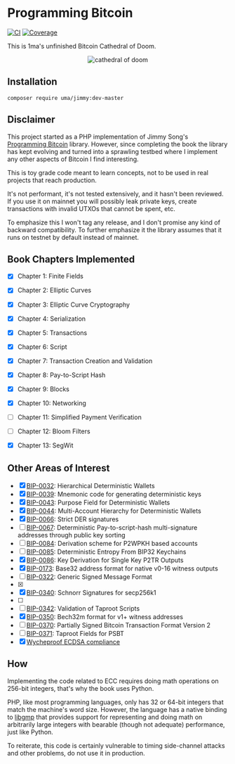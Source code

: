 # Programming Bitcoin

[![CI](https://github.com/1ma/jimmy/actions/workflows/ci.yml/badge.svg)](https://github.com/1ma/jimmy/actions/workflows/ci.yml)
[![Coverage](https://scrutinizer-ci.com/g/1ma/jimmy/badges/coverage.png?b=master)](https://scrutinizer-ci.com/g/1ma/jimmy/?branch=master)

This is 1ma's unfinished Bitcoin Cathedral of Doom.

<div align="center">
  <img alt="cathedral of doom" src="https://i.imgur.com/fbPVNfG.png">
</div>


## Installation

```shell
composer require uma/jimmy:dev-master
```


## Disclaimer

This project started as a PHP implementation of Jimmy Song's [Programming Bitcoin](https://github.com/jimmysong/programmingbitcoin/) library.
However, since completing the book the library has kept evolving and turned into a sprawling testbed where I implement any other aspects of Bitcoin I find interesting.

This is toy grade code meant to learn concepts, not to be used in real projects that reach production.

It's not performant, it's not tested extensively, and it hasn't been reviewed. If you use it on mainnet you
will possibly leak private keys, create transactions with invalid UTXOs that cannot be spent, etc.

To emphasize this I won't tag any release, and I don't promise any kind of backward compatibility.
To further emphasize it the library assumes that it runs on testnet by default instead of mainnet.


## Book Chapters Implemented

- [X] Chapter 1: Finite Fields
- [X] Chapter 2: Elliptic Curves
- [X] Chapter 3: Elliptic Curve Cryptography
- [X] Chapter 4: Serialization
- [X] Chapter 5: Transactions
- [X] Chapter 6: Script
- [X] Chapter 7: Transaction Creation and Validation
- [X] Chapter 8: Pay-to-Script Hash
- [X] Chapter 9: Blocks
- [X] Chapter 10: Networking
- [ ] Chapter 11: Simplified Payment Verification
- [ ] Chapter 12: Bloom Filters
- [X] Chapter 13: SegWit


## Other Areas of Interest

- [X] [BIP-0032]: Hierarchical Deterministic Wallets
- [X] [BIP-0039]: Mnemonic code for generating deterministic keys
- [X] [BIP-0043]: Purpose Field for Deterministic Wallets
- [X] [BIP-0044]: Multi-Account Hierarchy for Deterministic Wallets
- [X] [BIP-0066]: Strict DER signatures
- [ ] [BIP-0067]: Deterministic Pay-to-script-hash multi-signature addresses through public key sorting
- [ ] [BIP-0084]: Derivation scheme for P2WPKH based accounts
- [ ] [BIP-0085]: Deterministic Entropy From BIP32 Keychains
- [X] [BIP-0086]: Key Derivation for Single Key P2TR Outputs
- [X] [BIP-0173]: Base32 address format for native v0-16 witness outputs
- [ ] [BIP-0322]: Generic Signed Message Format
- [X] [BIP-0325]: Signet
- [X] [BIP-0340]: Schnorr Signatures for secp256k1
- [ ] [BIP-0341]: Taproot
- [ ] [BIP-0342]: Validation of Taproot Scripts
- [X] [BIP-0350]: Bech32m format for v1+ witness addresses
- [ ] [BIP-0370]: Partially Signed Bitcoin Transaction Format Version 2
- [ ] [BIP-0371]: Taproot Fields for PSBT
- [X] [Wycheproof ECDSA compliance]

## How

Implementing the code related to ECC requires doing math operations on 256-bit integers, that's why the book uses Python.

PHP, like most programming languages, only has 32 or 64-bit integers that match the machine's word size.
However, the language has a native binding to [libgmp](https://www.php.net/manual/en/book.gmp.php) that provides support for
representing and doing math on arbitrarily large integers with bearable (though not adequate) performance, just like Python.

To reiterate, this code is certainly vulnerable to timing side-channel attacks and other problems, do not use it in production.


[BIP-0032]: https://bips.xyz/32
[BIP-0039]: https://bips.xyz/39
[BIP-0043]: https://bips.xyz/43
[BIP-0044]: https://bips.xyz/44
[BIP-0066]: https://bips.xyz/66
[BIP-0067]: https://bips.xyz/67
[BIP-0084]: https://bips.xyz/84
[BIP-0085]: https://bips.xyz/85
[BIP-0086]: https://bips.xyz/86
[BIP-0173]: https://bips.xyz/173
[BIP-0322]: https://bips.xyz/322
[BIP-0325]: https://bips.xyz/325
[BIP-0340]: https://bips.xyz/340
[BIP-0341]: https://bips.xyz/341
[BIP-0342]: https://bips.xyz/342
[BIP-0350]: https://bips.xyz/350
[BIP-0370]: https://bips.xyz/370
[BIP-0371]: https://bips.xyz/371
[Wycheproof ECDSA compliance]: https://github.com/1ma/jimmy/pull/1
